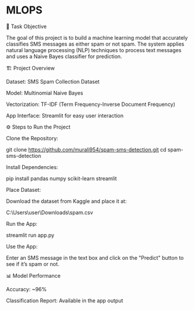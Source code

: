# MLOPS
📌 Task Objective

The goal of this project is to build a machine learning model that accurately classifies SMS messages as either spam or not spam. The system applies natural language processing (NLP) techniques to process text messages and uses a Naive Bayes classifier for prediction.

🏗️ Project Overview

Dataset: SMS Spam Collection Dataset

Model: Multinomial Naive Bayes

Vectorization: TF-IDF (Term Frequency-Inverse Document Frequency)

App Interface: Streamlit for easy user interaction

⚙️ Steps to Run the Project

Clone the Repository:

git clone https://github.com/murali954/spam-sms-detection.git
cd spam-sms-detection

Install Dependencies:

pip install pandas numpy scikit-learn streamlit

Place Dataset:

Download the dataset from Kaggle and place it at:

C:\Users\user\Downloads\spam.csv

Run the App:

streamlit run app.py

Use the App:

Enter an SMS message in the text box and click on the "Predict" button to see if it’s spam or not.

📊 Model Performance

Accuracy: ~96%

Classification Report: Available in the app output
